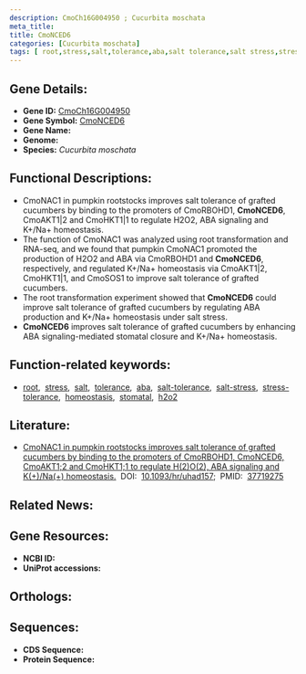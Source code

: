 ```yaml
---
description: CmoCh16G004950 ; Cucurbita moschata
meta_title:
title: CmoNCED6
categories: [Cucurbita moschata]
tags: [ root,stress,salt,tolerance,aba,salt tolerance,salt stress,stress tolerance,homeostasis,stomatal,h2o2 ]
---
```


## Gene Details:
- **Gene ID:** [CmoCh16G004950]()
- **Gene Symbol:** <u>CmoNCED6</u>
- **Gene Name:** 
- **Genome:** []()
- **Species:** *Cucurbita moschata*

## Functional Descriptions:
   - CmoNAC1 in pumpkin rootstocks improves salt tolerance of grafted cucumbers by binding to the promoters of CmoRBOHD1, **CmoNCED6**, CmoAKT1|2 and CmoHKT1|1 to regulate H2O2, ABA signaling and K+/Na+ homeostasis.
   - The function of CmoNAC1 was analyzed using root transformation and RNA-seq, and we found that pumpkin CmoNAC1 promoted the production of H2O2 and ABA via CmoRBOHD1 and **CmoNCED6**, respectively, and regulated K+/Na+ homeostasis via CmoAKT1|2, CmoHKT1|1, and CmoSOS1 to improve salt tolerance of grafted cucumbers.
   - The root transformation experiment showed that **CmoNCED6** could improve salt tolerance of grafted cucumbers by regulating ABA production and K+/Na+ homeostasis under salt stress.
   - **CmoNCED6** improves salt tolerance of grafted cucumbers by enhancing ABA signaling-mediated stomatal closure and K+/Na+ homeostasis.

## Function-related keywords:
   - [root](/tags/root/),&nbsp;&nbsp;[stress](/tags/stress/),&nbsp;&nbsp;[salt](/tags/salt/),&nbsp;&nbsp;[tolerance](/tags/tolerance/),&nbsp;&nbsp;[aba](/tags/aba/),&nbsp;&nbsp;[salt-tolerance](/tags/salt-tolerance/),&nbsp;&nbsp;[salt-stress](/tags/salt-stress/),&nbsp;&nbsp;[stress-tolerance](/tags/stress-tolerance/),&nbsp;&nbsp;[homeostasis](/tags/homeostasis/),&nbsp;&nbsp;[stomatal](/tags/stomatal/),&nbsp;&nbsp;[h2o2](/tags/h2o2/)

## Literature:
   - [CmoNAC1 in pumpkin rootstocks improves salt tolerance of grafted cucumbers by binding to the promoters of CmoRBOHD1, CmoNCED6, CmoAKT1;2 and CmoHKT1;1 to regulate H(2)O(2), ABA signaling and K(+)/Na(+) homeostasis.](https://doi.org/10.1093/hr/uhad157)&nbsp;&nbsp;DOI:&nbsp;&nbsp;[10.1093/hr/uhad157](https://doi.org/10.1093/hr/uhad157);&nbsp;&nbsp;PMID:&nbsp;&nbsp;[37719275](https://pubmed.ncbi.nlm.nih.gov/37719275/)

## Related News:

## Gene Resources:
- **NCBI ID:**  [](https://www.ncbi.nlm.nih.gov/gene/?term=)
- **UniProt accessions:**  [](https://www.uniprot.org/uniprotkb//entry)

## Orthologs:

## Sequences:
- **CDS Sequence:**
- **Protein Sequence:**

